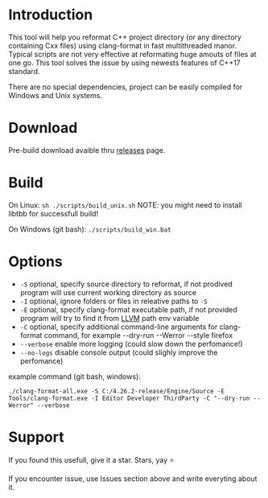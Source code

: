 # Introduction
This tool will help you reformat C++ project directory (or any directory containing Cxx files) using clang-format in fast multithreaded manor.
Typical scripts are not very effective at reformating huge amouts of files at one go. This tool solves the issue by using newests features of C++17 standard.

There are no special dependencies, project can be easily compiled for Windows and Unix systems. 

# Download
Pre-build download avaible thru [releases](https://github.com/GloryOfNight/clang-format-all/releases) page.

# Build
On Linux: `sh ./scripts/build_unix.sh` NOTE: you might need to install libtbb for successfull build!

On Windows (git bash): `./scripts/build_win.bat`

# Options
- `-S` optional, specify source directory to reformat, if not prodived program will use current working directory as source
- `-I` optional, ignore folders or files in releative paths to `-S`
- `-E` optional, specify clang-format executable path, if not provided program will try to find it from [LLVM](https://github.com/llvm/llvm-project/releases) path env variable
- `-C` optional, specify additional command-line arguments for clang-format command, for example --dry-run --Werror --style firefox
- `--verbose` enable more logging (could slow down the perfomance!)
- `--no-logs` disable console output (could slighly improve the perfomance)

example command (git bash, windows):

`./clang-format-all.exe -S C:/4.26.2-release/Engine/Source -E Tools/clang-format.exe -I Editor Developer ThirdParty -C "--dry-run --Werror" --verbose`

# Support
If you found this usefull, give it a star. Stars, yay ⭐

If you encounter issue, use Issues section above and write everyting about it.
